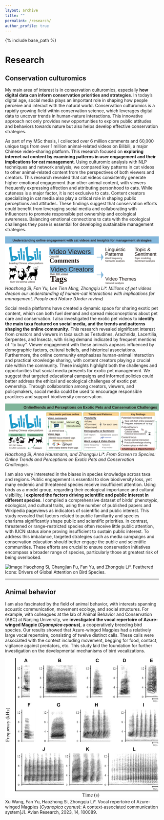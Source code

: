 ```yaml
---
layout: archive
title: ""
permalink: /research/
author_profile: true
---
```


{% include base_path %}

Research
===
Conservation culturomics
---
My main area of interest is in conservation culturomics, especially **how digital data can inform conservation priorities and strategies**. In today’s digital age, social media plays an important role in shaping how people perceive and interact with the natural world. Conservation culturomics is a rapidly growing field within conservation science, which leverages digital data to uncover trends in human-nature interactions. This innovative approach not only provides new opportunities to explore public attitudes and behaviors towards nature but also helps develop effective conservation strategies. 

As part of my MSc thesis, I collected over 6 million comments and 60,000 unique tags from over 1 million animal-related videos on Bilibili, a major Chinese video-sharing platform. This research focused on **exploring internet cat content by examining patterns in user engagement and their implications for cat management**. Using culturomic analysis with NLP techniques and network analysis, we compared key patterns in cat videos to other animal-related content from the perspectives of both viewers and creators. This research revealed that cat videos consistently generate higher emotional engagement than other animal content, with viewers frequently expressing affection and attributing personhood to cats. While cuteness is a major factor, it is not exclusive to cats. Content creators specializing in cat media also play a critical role in shaping public perceptions and attitudes. These findings suggest that conservation efforts could benefit from leveraging social media and collaborating with influencers to promote responsible pet ownership and ecological awareness. Balancing emotional connections to cats with the ecological challenges they pose is essential for developing sustainable management strategies.

![image](../images/internet_cat.svg)  
_Haozhong Si, Fan Yu, Lee Tien Ming, Zhongqiu Li*. Millions of pet videos deepen our understanding of human-cat interactions with implications for management. People and Nature (Under review)_

Social media platforms have created a dynamic space for sharing exotic pet content, which can both fuel demand and spread misconceptions about pet care and conservation. I also investigated the exotic pet videos to **identify the main taxa featured on social media, and the trends and patterns shaping the online community**. This research revealed significant interest from creators and viewers in taxa such as Testudines, Arachnida, Lacertilia, Serpentes, and Insecta, with rising demand indicated by frequent mentions of “to buy”. Viewer engagement with these animals appears influenced by demographic factors, cultural beliefs, and historical associations. Furthermore, the online community emphasizes human-animal interaction and practical knowledge sharing, with content creators playing a crucial role within the community. These insights highlight both the challenges and opportunities that social media presents for exotic pet management. We suggest that targeted educational campaigns and informed policies could better address the ethical and ecological challenges of exotic pet ownership. Through collaboration among creators, viewers, and policymakers, social media could be used to encourage responsible practices and support biodiversity conservation.

![image](../images/internet_exotic.svg)
_Haozhong Si, Anna Hausmann, and Zhongqiu Li*. From Screen to Species: Online Trends and Perceptions on Exotic Pets and Conservation Challenges._

I am also very interested in the biases in species knowledge across taxa and regions. Public engagement is essential to slow biodiversity loss, yet many endemic and threatened species receive insufficient attention. Using birds as a model group, regarding their ecological importance and cultural visibility, I **explored the factors driving scientific and public interest in different species**. I compiled a comprehensive dataset of birds' phenotypic, ecological, and cultural traits, using the number of published papers and Wikipedia pageviews as indicators of scientific and public interest. This study revealed that factors related to public familiarity and species charisma significantly shape public and scientific priorities. In contrast, threatened or range-restricted species often receive little public attention, with IUCN status alone proving insufficient to sustain public interest. To address this imbalance, targeted strategies such as media campaigns and conservation education should better engage the public and scientific communities. These efforts are crucial to ensure conservation initiatives encompass a broader range of species, particularly those at greatest risk of being overlooked.

![image](../images/bird_interest.svg)
Haozhong Si, Changjian Fu, Fan Yu, and Zhongqiu Li*. Feathered Icons: Drivers of Global Attention on Bird Species.
* * *
Animal behavior
---
I am also fascinated by the field of animal behavior, with interests spanning acoustic communication, movement ecology, and social structures. For example, with colleagues at the lab of Animal Behavior and Conservation (ABC) at Nanjing University, we **investigated the vocal repertoire of Azure-winged Magpie (_Cyanopica cyanus_)**, a cooperatively breeding bird species. Our results showed that Azure-winged Magpies had a relatively large vocal repertoire, consisting of twelve distinct calls. These calls were associated with the context including movement, begging for food, contact, vigilance against predators, etc. This study laid the foundation for further investigation on the developmental mechanisms of bird vocalizations.

![image](../images/vocal.jpg)
Xu Wang, Fan Yu, Haozhong Si, Zhongqiu Li*. Vocal repertoire of Azure-winged Magpies (_Cyanopica cyanus_): A context-associated communication system[J]. Avian Research, 2023, 14, 100089. 
